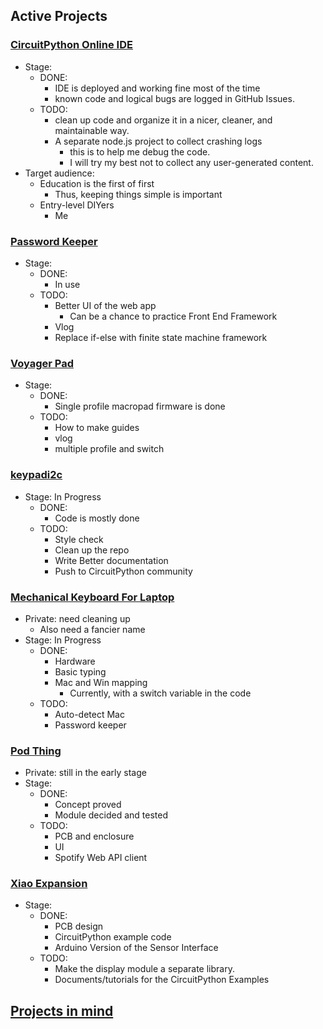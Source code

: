 ## Active Projects
### [CircuitPython Online IDE](https://github.com/urfdvw/CircuitPython-online-IDE)
- Stage:
    - DONE:
        - IDE is deployed and working fine most of the time
        - known code and logical bugs are logged in GitHub Issues.
    - TODO:
        - clean up code and organize it in a nicer, cleaner, and maintainable way.
        - A separate node.js project to collect crashing logs
            - this is to help me debug the code.
            - I will try my best not to collect any user-generated content.
- Target audience:
    - Education is the first of first
        - Thus, keeping things simple is important
    - Entry-level DIYers
        - Me

### [Password Keeper](https://github.com/urfdvw/Password-Keeper)
- Stage:
    - DONE:
        - In use
    - TODO:
        - Better UI of the web app
            - Can be a chance to practice Front End Framework
        - Vlog
        - Replace if-else with finite state machine framework

### [Voyager Pad](https://github.com/urfdvw/voyager-pad)
- Stage:
    - DONE:
        - Single profile macropad firmware is done
    - TODO:
        - How to make guides
        - vlog
        - multiple profile and switch

### [keypadi2c](https://github.com/urfdvw/CircuitPython_keypadi2c)
- Stage: In Progress
    - DONE:
        - Code is mostly done
    - TODO:
        - Style check
        - Clean up the repo 
        - Write Better documentation
        - Push to CircuitPython community

### [Mechanical Keyboard For Laptop](https://github.com/urfdvw/mechanical-keyboard-for-laptop)
- Private: need cleaning up
    - Also need a fancier name
- Stage: In Progress
    - DONE:
        - Hardware
        - Basic typing
        - Mac and Win mapping
            - Currently, with a switch variable in the code
    - TODO:
        - Auto-detect Mac
        - Password keeper

### [Pod Thing](https://github.com/urfdvw/pod-thing)
- Private: still in the early stage
- Stage:
    - DONE:
        - Concept proved
        - Module decided and tested
    - TODO:
        - PCB and enclosure
        - UI
        - Spotify Web API client

### [Xiao Expansion](https://github.com/urfdvw/XiaoExp)
- Stage:
    - DONE:
        - PCB design
        - CircuitPython example code
        - Arduino Version of the Sensor Interface
    - TODO:
        - Make the display module a separate library.
        - Documents/tutorials for the CircuitPython Examples
## [Projects in mind](./projects_in_mind.md#projects-in-mind)
